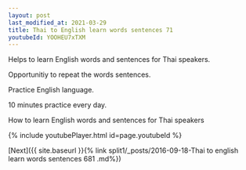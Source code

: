 ```yaml
---
layout: post
last_modified_at: 2021-03-29
title: Thai to English learn words sentences 71 
youtubeId: YOOHEU7xTXM
---
```

 
 
Helps to learn English words and sentences for Thai speakers.

Opportunitiy to repeat the words sentences. 

Practice English language. 
 
10 minutes practice every day. 
 
How to learn English words and sentences for Thai speakers 
 
{% include youtubePlayer.html id=page.youtubeId %}
 
 
[Next]({{ site.baseurl }}{% link  split1/_posts/2016-09-18-Thai to english learn words sentences 681 .md%})
 

